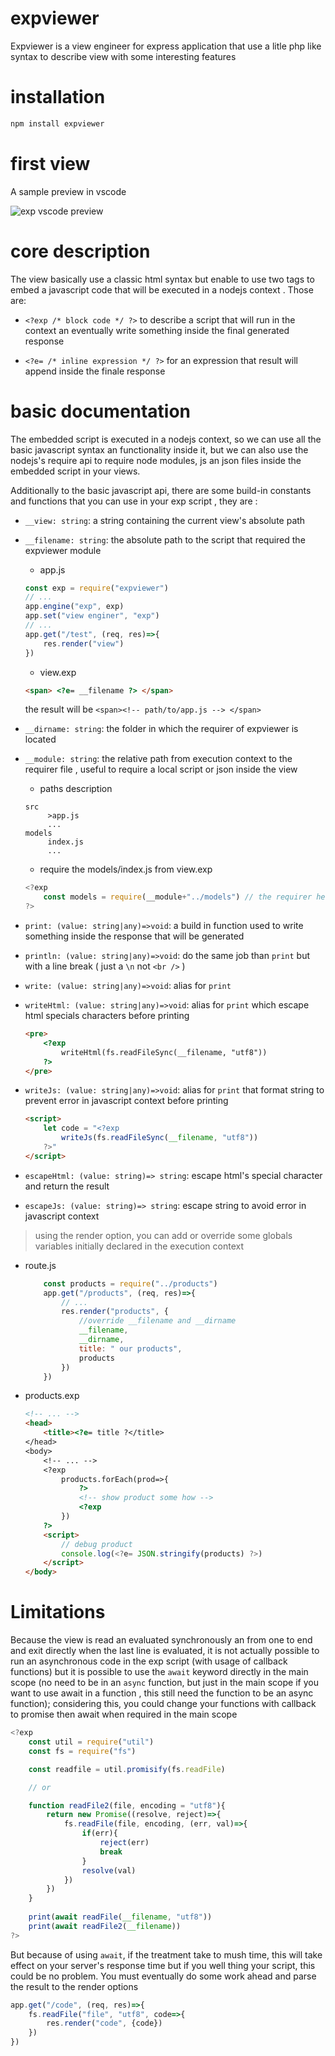 # expviewer

Expviewer is a view engineer for express application that use a litle php like syntax to 
describe view with some interesting features

# installation

```sh
npm install expviewer
```

# first view
A sample preview in vscode

<img src="./preview.png" alt="exp vscode preview" />

# core description

The view basically use a classic html syntax but enable to use two tags to embed a javascript code that will be executed in a nodejs context .
Those are: 

* `<?exp /* block code */ ?>` to describe a script that will run in the context an eventually 
write something inside the final generated response

* `<?e= /* inline expression */ ?>` for an expression that result will append inside the finale 
response

# basic documentation

The embedded script is executed in a nodejs context, so we can use all the basic javascript syntax an functionality inside it, but we can also use the nodejs's require api to require node modules, js an json files inside the embedded script in your views.

Additionally to the basic javascript api, there are some build-in constants and functions that you can use in your exp script , they are :

* `__view: string`: a string containing the current view's absolute path 

* `__filename: string`: the absolute path to the script that required the expviewer module
    * app.js
    ```js
    const exp = require("expviewer")
    // ...
    app.engine("exp", exp)
    app.set("view enginer", "exp")
    // ...
    app.get("/test", (req, res)=>{
        res.render("view")
    })
    ```
    * view.exp
    ```html
    <span> <?e= __filename ?> </span>
    ```
    the result will be `<span><!-- path/to/app.js --> </span>`

* `__dirname: string`: the folder in which the requirer of expviewer is located

* `__module: string`: the relative path from execution context to the requirer file , useful to require a local script or json inside the view 
    * paths description
    ```
    src
         >app.js
         ...
    models
         index.js
         ...
    ```
    * require the models/index.js from view.exp
    ```js
    <?exp 
        const models = require(__module+"../models") // the requirer here is app.js 
    ?>
    ```

* `print: (value: string|any)=>void`: a build in function used to write something inside the response that will be generated

* `println: (value: string|any)=>void`: do the same job than `print` but with a line break ( just a `\n` not `<br />` )

* `write: (value: string|any)=>void`: alias for `print`

* `writeHtml: (value: string|any)=>void`: alias for `print` which escape html specials characters before printing
    ```html
    <pre>
        <?exp
            writeHtml(fs.readFileSync(__filename, "utf8"))
        ?>
    </pre>
    ```

* `writeJs: (value: string|any)=>void`: alias for `print` that format string to prevent error in javascript context before printing
    ```html
    <script>
        let code = "<?exp
            writeJs(fs.readFileSync(__filename, "utf8"))
        ?>"
    </script>
    ```

* `escapeHtml: (value: string)=> string`: escape html's special character and return the result

* `escapeJs: (value: string)=> string`: escape string to avoid error in javascript context

> using the render option, you can add or override some globals variables initially declared in the execution context

* route.js
    ```js
        const products = require("../products")
        app.get("/products", (req, res)=>{
            // ...
            res.render("products", {
                //override __filename and __dirname
                __filename,
                __dirname,
                title: " our products",
                products
            })
        })
    ```
* products.exp
    ```html
    <!-- ... -->
    <head>
        <title><?e= title ?</title>
    </head>
    <body>
        <!-- ... -->
        <?exp 
            products.forEach(prod=>{
                ?>
                <!-- show product some how -->
                <?exp
            })
        ?>
        <script>
            // debug product
            console.log(<?e= JSON.stringify(products) ?>)
        </script>
    </body>
    ```

# Limitations 

Because the view is read an evaluated synchronously an from one to end and exit directly when the last line is evaluated, it is not actually possible to run an asynchronous code in the exp script (with usage of callback functions) but it is possible to use the `await` keyword directly in the main scope (no need to be in an `async` function, but just in the main scope if you want to use await in a function , this still need the function to be an async function); considering this, you could change your functions with callback to promise then await when required in the main scope
```js
<?exp
    const util = require("util")
    const fs = require("fs")

    const readfile = util.promisify(fs.readFile)

    // or

    function readFile2(file, encoding = "utf8"){
        return new Promise((resolve, reject)=>{
            fs.readFile(file, encoding, (err, val)=>{
                if(err){
                    reject(err)
                    break
                }
                resolve(val)
            })
        })
    }
    
    print(await readFile(__filename, "utf8"))
    print(await readFile2(__filename))
?>
```
But because of using `await`, if the treatment take to mush time, this will take effect on your server's response time but if you well thing your script, this could be no problem. You must eventually do some work ahead and parse the result to the render options
```js
app.get("/code", (req, res)=>{
    fs.readFile("file", "utf8", code=>{
        res.render("code", {code})
    })
})
```
